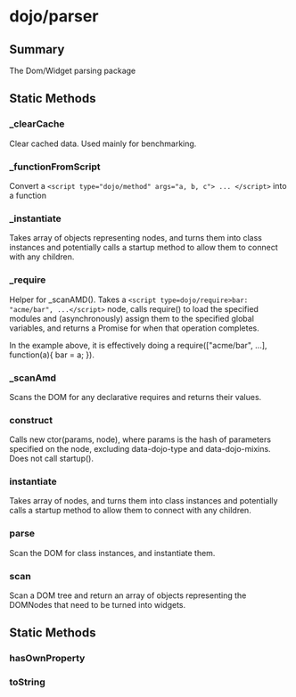 # dojo/parser

## Summary

The Dom/Widget parsing package
## Static Methods

### _clearCache
Clear cached data.   Used mainly for benchmarking.

### _functionFromScript
Convert a `<script type="dojo/method" args="a, b, c"> ... </script>`
into a function

### _instantiate
Takes array of objects representing nodes, and turns them into class instances and
potentially calls a startup method to allow them to connect with
any children.

### _require
Helper for _scanAMD().  Takes a `<script type=dojo/require>bar: "acme/bar", ...</script>` node,
calls require() to load the specified modules and (asynchronously) assign them to the specified global
variables, and returns a Promise for when that operation completes.

In the example above, it is effectively doing a require(["acme/bar", ...], function(a){ bar = a; }).

### _scanAmd
Scans the DOM for any declarative requires and returns their values.

### construct
Calls new ctor(params, node), where params is the hash of parameters specified on the node,
excluding data-dojo-type and data-dojo-mixins.   Does not call startup().

### instantiate
Takes array of nodes, and turns them into class instances and
potentially calls a startup method to allow them to connect with
any children.

### parse
Scan the DOM for class instances, and instantiate them.

### scan
Scan a DOM tree and return an array of objects representing the DOMNodes
that need to be turned into widgets.

## Static Methods

### hasOwnProperty


### toString



